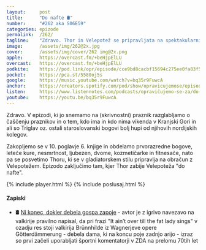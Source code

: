 ```yaml
---
layout: 	post
title:  	"Do nafte 🛢️"
number: 	"#262 aka S06E59"
categories:	epizode
permalink:	/262/
tagline: 	"Zdravo. Thor in Velepotež se pripravljata na spektakularni dvoboj, medtem ko med letečimi kurami razpravljamo o bogovih, praznikih in nesmrtnosti!"
image:		/assets/img/262@2x.jpg
cover:		/assets/img/cover/262 img@2x.png
apple:		https://overcast.fm/+beHjpElLU
overcast:	https://overcast.fm/+beHjpElLU
podkite:	https://pod.link/opr/episode/cce9bd8cacbf15694c275ee0fa83f51d
pocket:		https://pca.st/5580oj5s
google:		https://music.youtube.com/watch?v=bq35r9FuwcA
anchor:		https://creators.spotify.com/pod/show/opravicujemose/episodes/Do-nafte-e33lep7
listen:		https://www.listennotes.com/podcasts/opravičujemo-se-za/do-nafte-BljUiER8gP6/embed/
youtube:	https://youtu.be/bq35r9FuwcA
---
```


Zdravo. V epizodi, ki jo snemamo na (skrivnostni) praznik razglabljamo o čaščenju praznikov in o tem, kdo ima in kdo nima vikenda v Kranjski Gori in ali so Triglav oz. ostali staroslovanski bogovi bolj hupi od njihovih nordijskih kolegov. 

Zakopljemo se v 10. poglavje 6. knjige in obdelamo prvorazredne bogove, leteče kure, nesmrtnost, ljubezen, dvome, kozmetičarke in fitnesače, nato pa se posvetimo Thoru, ki se v gladiatorskem stilu pripravlja na obračun z Velepotežem. Epizodo zaključimo tam, kjer Thor zabije Velepoteža "do nafte". 

{% include player.html %}
{% include poslusaj.html %}

<!--break-->

#### Zapiski

- 🛢️ [Ni konec, dokler debela gospa zapoje](https://www.youtube.com/watch?v=Xr-HjpSZi5M) - avtor je z igrivo navezavo na valkirije pravilno napisal, da pri frazi "It ain’t over till the fat lady sings" v ozadju res stoji valkirija Brünnhilde iz Wagnerjeve opere Götterdämmerung - debela dama, ki na koncu poje zadnjo arijo - izraz so prvi začeli uporabljati športni komentatorji v ZDA na prelomu 70tih let 
